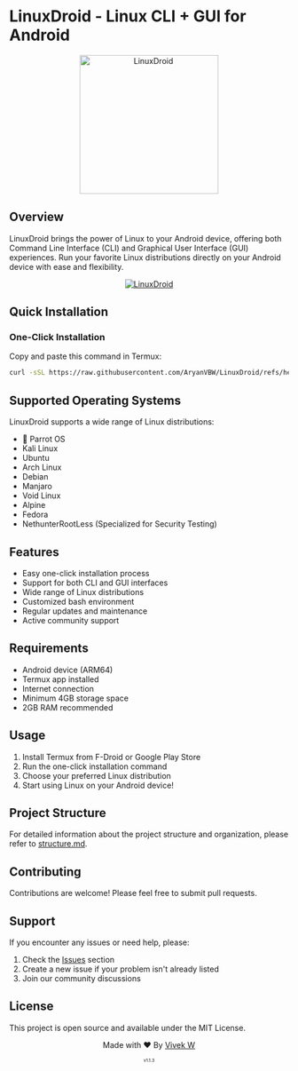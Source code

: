 # LinuxDroid - Linux CLI + GUI for Android

<p align="center">
   <a href="https://github.com/AryanVBW">
<img src="https://raw.githubusercontent.com/AryanVBW/LinuxDroid/main/LinuxDroid/Banner/IMG_20231220_014524-removebg-preview.png" height="250" alt="LinuxDroid"></a></p>

## Overview

LinuxDroid brings the power of Linux to your Android device, offering both Command Line Interface (CLI) and Graphical User Interface (GUI) experiences. Run your favorite Linux distributions directly on your Android device with ease and flexibility.

<p align="center">  
   <a href="https://github.com/AryanVBW/LinuxDroid/tree/main#linuxdroid">
<img src="https://github.com/AryanVBW/LinuxDroid/releases/download/L1/Os2.gif" alt="LinuxDroid"></a></p>

## Quick Installation

### One-Click Installation
Copy and paste this command in Termux:
```bash
curl -sSL https://raw.githubusercontent.com/AryanVBW/LinuxDroid/refs/heads/main/1click.install.sh | bash
```

## Supported Operating Systems

LinuxDroid supports a wide range of Linux distributions:

- 🦜 Parrot OS <img src="https://raw.githubusercontent.com/AryanVBW/LinuxDroid/main/LinuxDroid/Icon/Parrot.png" height="12">
- Kali Linux <img src="https://raw.githubusercontent.com/AryanVBW/LinuxDroid/main/LinuxDroid/Icon/Kali.png" height="12">
- Ubuntu <img src="https://raw.githubusercontent.com/AryanVBW/LinuxDroid/main/LinuxDroid/Icon/ubuntu-logo.png" height="12">
- Arch Linux <img src="https://raw.githubusercontent.com/AryanVBW/LinuxDroid/main/LinuxDroid/Icon/archBg.png" height="12">
- Debian <img src="https://raw.githubusercontent.com/AryanVBW/LinuxDroid/main/LinuxDroid/Icon/debiBg.png" height="12">
- Manjaro <img src="https://raw.githubusercontent.com/AryanVBW/LinuxDroid/main/LinuxDroid/Icon/d90e746a72ab1fd0d3e9638477e456ab4b4767cd.png" height="12">
- Void Linux <img src="https://raw.githubusercontent.com/AryanVBW/LinuxDroid/main/LinuxDroid/Icon/void.png" height="12">
- Alpine <img src="https://raw.githubusercontent.com/AryanVBW/LinuxDroid/main/LinuxDroid/Icon/alpineBg.png" height="12">
- Fedora <img src="https://raw.githubusercontent.com/AryanVBW/LinuxDroid/main/LinuxDroid/Icon/Fedorabg.png" height="12">
- NethunterRootLess (Specialized for Security Testing)

## Features

- Easy one-click installation process
- Support for both CLI and GUI interfaces
- Wide range of Linux distributions
- Customized bash environment
- Regular updates and maintenance
- Active community support

## Requirements

- Android device (ARM64)
- Termux app installed
- Internet connection
- Minimum 4GB storage space
- 2GB RAM recommended

## Usage

1. Install Termux from F-Droid or Google Play Store
2. Run the one-click installation command
3. Choose your preferred Linux distribution
4. Start using Linux on your Android device!

## Project Structure

For detailed information about the project structure and organization, please refer to [structure.md](structure.md).

## Contributing

Contributions are welcome! Please feel free to submit pull requests.

## Support

If you encounter any issues or need help, please:
1. Check the [Issues](https://github.com/AryanVBW/LinuxDroid/issues) section
2. Create a new issue if your problem isn't already listed
3. Join our community discussions

## License

This project is open source and available under the MIT License.

<p align="center">Made with ❤️ By <a href="aryanvbw.github.io">Vivek W</a></p>
<p align="center" style="font-size: 8px">v1.1.3</p>

